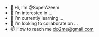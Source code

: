- 👋 Hi, I’m @SuperAzeem
- 👀 I’m interested in ...
- 🌱 I’m currently learning ...
- 💞️ I’m looking to collaborate on ...
- 📫 How to reach me xip2me@gmail.com

<!---
SuperAzeem/SuperAzeem is a ✨ special ✨ repository because its `README.md` (this file) appears on your GitHub profile.
You can click the Preview link to take a look at your changes.
--->
